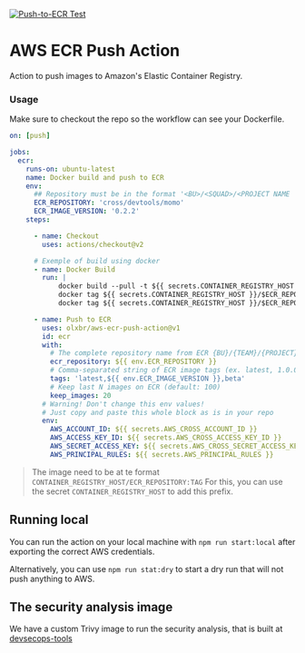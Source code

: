 [![Push-to-ECR Test](https://github.com/olxbr/action-tester/actions/workflows/push-to-ecr-test.yml/badge.svg)](https://github.com/olxbr/action-tester/actions/workflows/push-to-ecr-test.yml)

# AWS ECR Push Action

Action to push images to Amazon's Elastic Container Registry.

### Usage

Make sure to checkout the repo so the workflow can see your Dockerfile.

```yaml
on: [push]

jobs:
  ecr:
    runs-on: ubuntu-latest
    name: Docker build and push to ECR
    env:
      ## Repository must be in the format '<BU>/<SQUAD>/<PROJECT NAME | MY NAME>'
      ECR_REPOSITORY: 'cross/devtools/momo'
      ECR_IMAGE_VERSION: '0.2.2'
    steps:

      - name: Checkout
        uses: actions/checkout@v2

      # Exemple of build using docker
      - name: Docker Build
        run: |
            docker build --pull -t ${{ secrets.CONTAINER_REGISTRY_HOST }}/$ECR_REPOSITORY:latest .
            docker tag ${{ secrets.CONTAINER_REGISTRY_HOST }}/$ECR_REPOSITORY:latest ${{ secrets.CONTAINER_REGISTRY_HOST }}/$ECR_REPOSITORY:${ECR_IMAGE_VERSION}
            docker tag ${{ secrets.CONTAINER_REGISTRY_HOST }}/$ECR_REPOSITORY:latest ${{ secrets.CONTAINER_REGISTRY_HOST }}/$ECR_REPOSITORY:beta

      - name: Push to ECR
        uses: olxbr/aws-ecr-push-action@v1
        id: ecr
        with:
          # The complete repository name from ECR {BU}/{TEAM}/{PROJECT} (ex. cross/devtools/devtools-scripts).
          ecr_repository: ${{ env.ECR_REPOSITORY }}
          # Comma-separated string of ECR image tags (ex. latest, 1.0.0)
          tags: 'latest,${{ env.ECR_IMAGE_VERSION }},beta'
          # Keep last N images on ECR (default: 100)
          keep_images: 20
        # Warning! Don't change this env values!
        # Just copy and paste this whole block as is in your repo
        env:
          AWS_ACCOUNT_ID: ${{ secrets.AWS_CROSS_ACCOUNT_ID }}
          AWS_ACCESS_KEY_ID: ${{ secrets.AWS_CROSS_ACCESS_KEY_ID }}
          AWS_SECRET_ACCESS_KEY: ${{ secrets.AWS_CROSS_SECRET_ACCESS_KEY }}
          AWS_PRINCIPAL_RULES: ${{ secrets.AWS_PRINCIPAL_RULES }}

```

> The image need to be at te format `CONTAINER_REGISTRY_HOST/ECR_REPOSITORY:TAG`
> For this, you can use the secret `CONTAINER_REGISTRY_HOST` to add this prefix.

## Running local

You can run the action on your local machine with `npm run start:local` after exporting the correct AWS credentials.

Alternatively, you can use `npm run stat:dry` to start a dry run that will not push anything to AWS.

## The security analysis image

We have a custom Trivy image to run the security analysis, that is built at [devsecops-tools](https://github.com/olxbr/devsecops-tools/blob/15a2be9f8e6c874c724cf0f510b31a327dfecaf9/.github/workflows/push-latest-clamav-trivy-images.yml)
